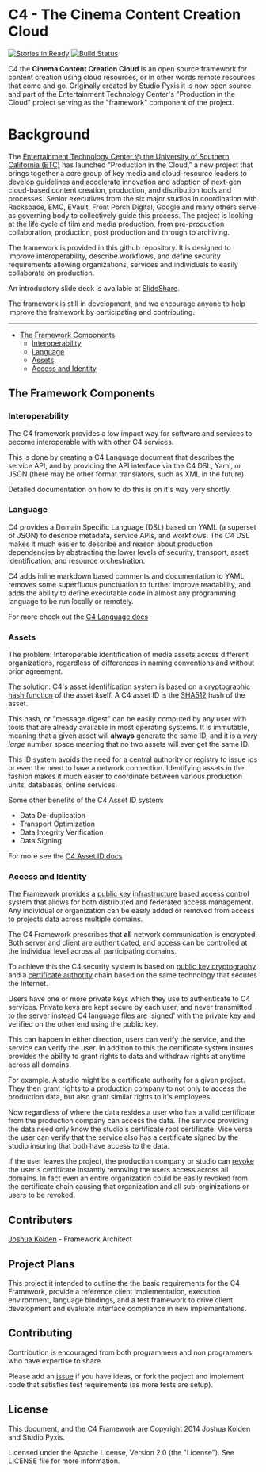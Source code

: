 # C4 - The Cinema Content Creation Cloud

[![Stories in Ready](https://badge.waffle.io/etcenter/c4.png?label=ready&title=Ready)](https://waffle.io/etcenter/c4) [![Build Status](https://travis-ci.org/StudioPyxis/C4.svg)](https://travis-ci.org/StudioPyxis/C4)

C4 the **Cinema Content Creation Cloud** is an open source framework for content creation using cloud resources, or in other words remote resources that come and go. Originally created by Studio Pyxis it is now open source and part of the Entertainment Technology Center's "Production in the Cloud" project serving as the "framework" component of the project.

# Background
The [Entertainment Technology Center @ the University of Southern California (ETC)](http://www.etcenter.org) has launched “Production in the Cloud,” a new project that brings together a core group of key media and cloud-resource leaders to develop guidelines and accelerate innovation and adoption of next-gen cloud-based content creation, production, and distribution tools and processes. Senior executives from the six major studios in coordination with Rackspace, EMC, EVault, Front Porch Digital, Google and many others serve as governing body to collectively guide this process. The project is looking at the life cycle of film and media production, from pre-production collaboration, production, post production and through to archiving.

The framework is provided in this github repository.  It is designed to improve interoperability, describe workflows, and define security requirements allowing organizations, services and individuals to easily collaborate on production.

An introductory slide deck is available at [SlideShare](http://www.slideshare.net/JoshuaKolden/c4-framework-41598520).

The framework is still in development, and we encourage anyone to help improve the framework by participating and contributing.

--- 

- [The Framework Components](#The_Framework_Components)
  - [Interoperability](#Interoperability)
  - [Language](#Domain_Language)
  - [Assets](#Asset_Identification)
  - [Access and Identity](#Access_and_Identity)

## The Framework Components

### Interoperability
The C4 framework provides a low impact way for software and services to become interoperable with with other C4 services.  

This is done by creating a C4 Language document that describes the service API, and by providing the API interface via the C4 DSL, Yaml, or JSON (there may be other format translators, such as XML in the future).

Detailed documentation on how to do this is on it's way very shortly.

### Language
C4 provides a Domain Specific Language (DSL) based on YAML (a superset of JSON) to describe metadata, service APIs, and workflows.  The C4 DSL makes it much easier to describe and reason about production dependencies by abstracting the lower levels of security, transport, asset identification, and resource orchestration.

C4 adds inline markdown based comments and documentation to YAML, removes some superfluous punctuation to further improve readability, and adds the ability to define executable code in almost any programming language to be run locally or remotely.  

For more check out the [C4 Language docs](https://github.com/etcenter/C4/blob/master/docs/language.md) 

### Assets
The problem: Interoperable identification of media assets across different organizations, regardless of differences in naming conventions and without prior agreement.

The solution: C4's asset identification system is based on a [cryptographic hash function](http://en.wikipedia.org/wiki/Cryptographic_hash_function) of the asset itself.  A C4 asset ID is the [SHA512](http://en.wikipedia.org/wiki/SHA-2) hash of the asset.

This hash, or "message digest" can be easily computed by any user with tools that are already available in most operating systems.  It is immutable, meaning that a given asset will **always** generate the same ID, and it is a *very large* number space meaning that no two assets will ever get the same ID.

This ID system avoids the need for a central authority or registry to issue ids or even the need to have a network connection. Identifying assets in the fashion makes it much easier to coordinate between various production units, databases, online services.  

Some other benefits of the C4 Asset ID system:

- Data De-duplication
- Transport Optimization 
- Data Integrity Verification
- Data Signing

For more see the [C4 Asset ID docs](https://github.com/etcenter/C4/blob/master/docs/assets.md)

### Access and Identity
The Framework provides a [public key infrastructure]() based access control system that allows for both distributed and federated access management.  Any individual or organization can be easily added or removed from access to projects data across multiple domains.

The C4 Framework prescribes that **all** network communication is encrypted.  Both server and client are authenticated, and access can be controlled at the individual level across all participating domains.

To achieve this the C4 security system is based on [public key cryptography](http://en.wikipedia.org/wiki/Public-key_cryptography) and a [certificate authority](http://en.wikipedia.org/wiki/Certificate_authority) chain based on the same technology that secures the Internet.

Users have one or more private keys which they use to authenticate to C4 services. Private keys are kept secure by each user, and never transmitted to the server instead C4 language files are 'signed' with the private key and verified on the other end using the public key. 

This can happen in either direction, users can verify the service, and the service can verify the user. In addition to this the certificate system insures provides the ability to grant rights to data and withdraw rights at anytime across all domains.

For example.  A studio might be a certificate authority for a given project.  They then grant rights to a production company to not only to access the production data, but also grant similar rights to it's employees. 

Now regardless of where the data resides a user who has a valid certificate from the production company can access the data.  The service providing the data need only know the studio's certificate root certificate.  Vice versa the user can verify that the service also has a certificate signed by the studio insuring that both have access to the data.

If the user leaves the project, the production company or studio can [revoke](http://en.wikipedia.org/wiki/Revocation_list) the user's certificate instantly removing the users access across all domains.  In fact even an entire organization could be easily revoked from the certificate chain causing that organization and all sub-orginizations or users to be revoked.

## Contributers

[Joshua Kolden](https://github.com/JoshuaKolden) - Framework Architect

## Project Plans

This project it intended to outline the the basic requirements for the C4 Framework, provide a reference client implementation, execution environment, language bindings, and a test framework to drive client development and evaluate interface compliance in new implementations.

## Contributing

Contribution is encouraged from both programmers and non programmers who have expertise to share. 

Please add an [issue](https://github.com/JoshuaKolden/C4Interface/issues) if you have ideas, or fork the project and implement code that satisfies test requirements (as more tests are setup).

## License

This document, and the C4 Framework are Copyright 2014 Joshua Kolden and Studio Pyxis.

Licensed under the Apache License, Version 2.0 (the "License").  See LICENSE file for more information.
